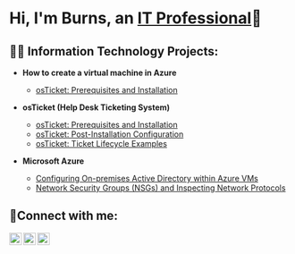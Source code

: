 <h1>Hi, I'm Burns, an <a href="https://linkedin.com/in/burns-vaughan">IT Professional</a>🙂</h1>

<h2>👨‍💻 Information Technology Projects:</h2>

- <b>How to create a virtual machine in Azure</b>
  - [osTicket: Prerequisites and Installation](https://github.com/burns-vaughan/virtual-machine-azure)

- <b>osTicket (Help Desk Ticketing System)</b>
  - [osTicket: Prerequisites and Installation](https://github.com/burns-vaughan/osticket-prereqs)
  - [osTicket: Post-Installation Configuration](https://github.com/burns-vaughan/post-install-config)
  - [osTicket: Ticket Lifecycle Examples](https://github.com/burns-vaughan/ticket_lifecycle)
- <b>Microsoft Azure</b>
  - [Configuring On-premises Active Directory within Azure VMs](https://github.com/burns-vaughan/configure-ad)
  - [Network Security Groups (NSGs) and Inspecting Network Protocols](https://github.com/burns-vaughan/azure-network-protocols)

<h2>🤳Connect with me:</h2>

[<img align="left" alt="Burns | Twitter" width="22px" src="https://cdn.jsdelivr.net/npm/simple-icons@v3/icons/twitter.svg" />][twitter]
[<img align="left" alt="Burns | LinkedIn" width="22px" src="https://cdn.jsdelivr.net/npm/simple-icons@v3/icons/linkedin.svg" />][linkedin]
[<img align="left" alt="Burns | Instagram" width="22px" src="https://cdn.jsdelivr.net/npm/simple-icons@v3/icons/instagram.svg" />][instagram]

[twitter]: https://twitter.com/#
[instagram]: https://www.instagram.com/#
[linkedin]: [https://linkedin.com/in/burns-vaughan](https://linkedin.com/in/burns-vaughan)
